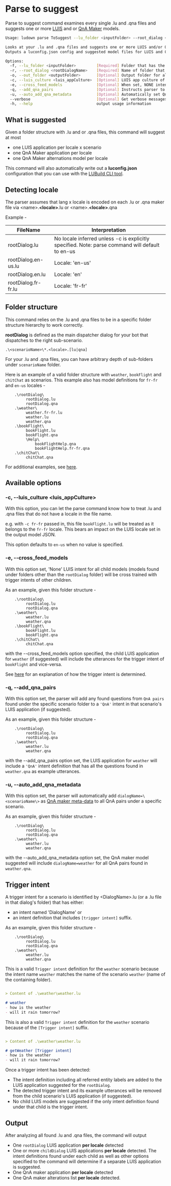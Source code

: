 # Parse to suggest

Parse to suggest command examines every single .lu and .qna files and suggests one or more [LUIS][1] and or [QnA Maker][2] models. 

``` bash
Usage: ludown parse ToSuggest --lu_folder <inputFolder> --root_dialog <rootDialogName> [-o] [-c] [-e] [-q] [-u]

Looks at your .lu and .qna files and suggests one or more LUIS and/or QnA maker applications.
Outputs a luconfig.json config and suggested model files for LUIS and QnA.

Options:
  -f, --lu_folder <inputFolder>         [Required] Folder that has the .lu files. By default ludown will only look at the current folder. To look at all subfolders, include -s
  -r, --root_dialog <rootDialogName>    [Required] Name of folder that contains the root dialog
  -o, --out_folder <outputFolder>       [Optional] Output folder for all files the tool will generate
  -c, --luis_culture <luis_appCulture>  [Optional] LUIS app culture of the rootDialog. Defaults to en-us if not specified. (default: "en-us")
  -e, --cross_feed_models               [Optional] When set, NONE intent for child models will be cross trained with other trigger intents.
  -q, --add_qna_pairs                   [Optional] Instructs parser to add questions to a QnA intent.
  -u, --auto_add_qna_metadata           [Optional] Automatically set QnA meta data to include child dialog name
  --verbose                             [Optional] Get verbose messages from parser
  -h, --help                            output usage information

```

## What is suggested
Given a folder structure with .lu and or .qna files, this command will suggest at most
- one LUIS application per locale x scenario 
- one QnA Maker application per locale
- one QnA Maker alternations model per locale

This command will also automatically write out a **luconfig.json** configuration that you can use with the [LUBuild CLI tool][3].

## Detecting locale
The parser assumes that lang x locale is encoded on each .lu or .qna maker file via \<name\>.**\<locale\>**.lu or \<name\>.**\<locale\>**.qna

Example - 

| FileName | Interpretation |
|----------|----------------|
| rootDialog.lu | No locale inferred unless -c is explicitly specified. Note: parse command will default to en-us |
| rootDialog.en-us.lu | Locale: 'en-us' |
| rootDialog.en.lu | Locale: 'en' |
| rootDialog.fr-fr.lu | Locale: 'fr-fr' |

## Folder structure
This command relies on the .lu and .qna files to be in a specific folder structure hierarchy to work correctly. 

**rootDialog** is defined as the main dispatcher dialog for your bot that dispatches to the right sub-scenario. 

    .\<scenarioName>\*.<locale>.[lu|qna]

For your .lu and .qna files, you can have arbitrary depth of sub-folders under `scenarioName` folder. 

Here is an example of a valid folder structure with `weather`, `bookFlight` and `chitChat` as scenarios. This example also has model definitions for `fr-fr` and `en-us` locales - 
```
    .\rootDialog\
         rootDialog.lu
         rootDialog.qna
    .\weather\
         weather.fr-fr.lu
         weather.lu
         weather.qna
    .\bookFlight\
         bookFlight.lu
         bookFlight.qna
         \Help\
             bookFlightHelp.qna
             bookFlightHelp.fr-fr.qna
    .\chitChat\
         chitChat.qna
```

For additional examples, see [here][4].

## Available options

### -c, --luis_culture <luis_appCulture>
With this option, you can let the parse command know how to treat .lu and .qna files that do not have a locale in the file name. 

e.g. with `-c fr-fr` passed in, this file `bookFlight.lu` will be treated as it belongs to the `fr-fr` locale. This bears an impact on the LUIS locale set in the output model JSON.

This option defaults to `en-us` when no value is specified.

### -e, --cross_feed_models
With this option set, 'None' LUIS intent for all child models (models found under folders other than the `rootDialog` folder) will be cross trained with trigger intents of other children.

As an example, given this folder structure - 
```
    .\rootDialog\
         rootDialog.lu
         rootDialog.qna
    .\weather\
         weather.lu
         weather.qna
    .\bookFlight\
         bookFlight.lu
         bookFlight.qna
    .\chitChat\
         chitChat.qna
```

with the --cross_feed_models option specified, the child LUIS application for `weather` (if suggested) will include the utterances for the trigger intent of `bookFlight` and vice-versa.

See [here](#Trigger-intent) for an explanation of how the trigger intent is determined. 

### -q, --add_qna_pairs 
With this option set, the parser will add any found questions from `QnA pairs` found under the specific scenario folder to a `'QnA'` intent in that scenario's LUIS application (if suggested).

As an example, given this folder structure - 
```
    .\rootDialog\
         rootDialog.lu
         rootDialog.qna
    .\weather\
         weather.lu
         weather.qna
```

with the --add_qna_pairs option set, the LUIS application for `weather` will include a `'QnA'` intent definition that has all the questions found in `weather.qna` as example utterances.

### -u, --auto_add_qna_metadata
With this option set, the parser will automatically add `dialogName=\<scenarioName\>` as [QnA maker meta-data][5] to all QnA pairs under a specific scenario.

As an example, given this folder structure - 
```
    .\rootDialog\
         rootDialog.lu
         rootDialog.qna
    .\weather\
         weather.lu
         weather.qna
```
with the --auto_add_qna_metadata option set, the QnA maker model suggested will include `dialogName=weather` for all QnA pairs found in `weather.qna`.

## Trigger intent
A trigger intent for a scenario is identified by \<DialogName\>.lu (or a .lu file in that dialog's folder) that has either: 
- an intent named 'DialogName' or 
- an intent definition that includes `[trigger intent]` suffix.

As an example, given this folder structure - 

```
    .\rootDialog\
         rootDialog.lu
         rootDialog.qna
    .\weather\
         weather.lu
         weather.qna
```

This is a valid `Trigger intent` definition for the `weather` scenario because the intent name `weather` matches the name of the scenario `weather` (name of the containing folder).

```markdown

> Content of .\weather\weather.lu

# weather
- how is the weather
- will it rain tomorrow?
```

This is also a valid `Trigger intent` definition for the `weather` scenario because of the `[Trigger intent]` suffix.

```markdown

> Content of .\weather\weather.lu

# getWeather [Trigger intent]
- how is the weather
- will it rain tomorrow?
```

Once a trigger intent has been detected: 
- The intent definition including all referred entity labels are added to the LUIS application suggested for the `rootDialog`.
- The detected trigger intent and its example utterances will be removed from the child scenario's LUIS application (if suggested).
- No child LUIS models are suggested if the only intent definition found under that child is the trigger intent.

## Output
After analyzing all found .lu and .qna files, the command will output 
- One `rootDialog` LUIS application **per locale** detected
- One or more `childDialog` LUIS applications **per locale** detected. The intent definitions found under each child as well as other options specified to the command will determine if a separate LUIS application is suggested. 
- One QnA maker application **per locale** detected
- One QnA maker alterations list **per locale** detected.


[1]:https://luis.ai
[2]:https://qnamaker.ai
[3]:../../lubuild
[4]:../examples/suggestModels
[5]:./lu-file-format.md#qnamaker-filters
